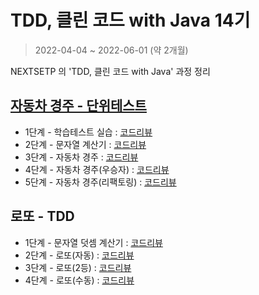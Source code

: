 # TDD, 클린 코드 with Java 14기

> 2022-04-04 ~ 2022-06-01 (약 2개월)

NEXTSETP 의 'TDD, 클린 코드 with Java' 과정 정리

## [자동차 경주 - 단위테스트](https://github.com/zieunx/java-racingcar)
- 1단계 - 학습테스트 실습 : [코드리뷰](https://github.com/next-step/java-racingcar/pull/3107)
- 2단계 - 문자열 계산기 : [코드리뷰](https://github.com/next-step/java-racingcar/pull/3137)
- 3단계 - 자동차 경주 : [코드리뷰](https://github.com/next-step/java-racingcar/pull/3257)
- 4단계 - 자동차 경주(우승자) : [코드리뷰](https://github.com/next-step/java-racingcar/pull/3341)
- 5단계 - 자동차 경주(리팩토링) : [코드리뷰](https://github.com/next-step/java-racingcar/pull/3376)

## 로또 - TDD
- 1단계 - 문자열 덧셈 계산기 : [코드리뷰](https://github.com/next-step/java-lotto/pull/2329)
- 2단계 - 로또(자동) : [코드리뷰](https://github.com/next-step/java-lotto/pull/2447)
- 3단계 - 로또(2등) : [코드리뷰](https://github.com/next-step/java-lotto/pull/2473)
- 4단계 - 로또(수동) : [코드리뷰](https://github.com/next-step/java-lotto/pull/2487)
